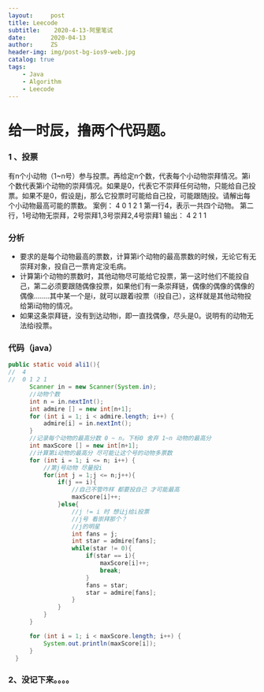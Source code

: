 ```yaml
---
layout:     post
title: Leecode
subtitle:    2020-4-13-阿里笔试
date:       2020-04-13
author:     ZS
header-img: img/post-bg-ios9-web.jpg
catalog: true
tags: 
    - Java
    - Algorithm
    - Leecode
---
```



# 给一时辰，撸两个代码题。
### 1 、投票
  有n个小动物（1~n号）参与投票。再给定n个数，代表每个小动物崇拜情况。第i个数代表第i个动物的崇拜情况。如果是0，代表它不崇拜任何动物，只能给自己投票。如果不是0，假设是j，那么它投票时可能给自己投，可能跟随j投。请解出每个小动物最高可能的票数。
  案例：
  4
  0 1 2 1
  第一行4，表示一共四个动物。
  第二行，1号动物无崇拜，2号崇拜1,3号崇拜2,4号崇拜1
  输出： 4 2 1 1
  ### 分析
  * 要求的是每个动物最高的票数，计算第i个动物的最高票数的时候，无论它有无崇拜对象，投自己一票肯定没毛病。
  * 计算第i个动物的票数时，其他动物尽可能给它投票，第一这时他们不能投自己，第二必须要跟随偶像投票，如果他们有一条崇拜链，偶像的偶像的偶像的偶像........其中某一个是i，就可以跟着i投票（i投自己），这样就是其他动物投给第i动物的情况。
  * 如果这条崇拜链，没有到达动物i，即一直找偶像，尽头是0。说明有的动物无法给i投票。
  ### 代码（java）
  ```java
 public static void ali1(){
 //  4
//  0 1 2 1
        Scanner in = new Scanner(System.in);
        //动物个数
        int n = in.nextInt();
        int admire [] = new int[n+1];
        for (int i = 1; i < admire.length; i++) {
            admire[i] = in.nextInt();
        }
        //记录每个动物的最高分数 0 ~ n。下标0 舍弃 1~n 动物的最高分
        int maxScore [] = new int[n+1];
        //计算第i动物的最高分 尽可能让这个号的动物多票数
        for (int i = 1; i <= n; i++) {
            //第j号动物 尽量投i
            for(int j = 1;j <= n;j++){
                if(j == i){
                    //自己不管咋样 都要投自己 才可能最高
                    maxScore[i]++;
                }else{
                    //j != i 时 想让j给i投票
                    //j号 看崇拜那个？
                    //j的明星
                    int fans = j;
                    int star = admire[fans];
                    while(star != 0){
                        if(star == i){
                            maxScore[i]++;
                            break;
                        }
                        fans = star;
                        star = admire[fans];
                    }
                }
            }
        }

        for (int i = 1; i < maxScore.length; i++) {
            System.out.println(maxScore[i]);
        }
    }
```

###  2、没记下来。。。。